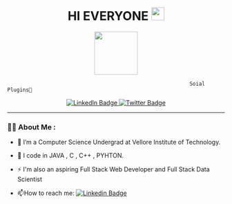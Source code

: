 
<h1 align ="center">
  HI EVERYONE 
  <img src="https://media.giphy.com/media/hvRJCLFzcasrR4ia7z/giphy.gif" width="30px"/>
</h1>

<div id="header" align="center">
  <img src="https://media.giphy.com/media/jdPMeyv9rn0hZHh8n9/giphy.gif" width="100"/>
</div>

                                                               Soial Plugins📱

<div id="header" align = "center">
  <a href="https://www.linkedin.com/in/akshwin-t-681395219">
    <img src="https://img.shields.io/badge/LinkedIn-blue?style=for-the-badge&logo=linkedin&logoColor=white" class ="center" alt="LinkedIn Badge"/>
  </a>
  <a href="https://twitter.com/akshwin_2003">
    <img src="https://img.shields.io/badge/Twitter-blue?style=for-the-badge&logo=twitter&logoColor=white" alt="Twitter Badge"/>
  </a>
  <br>
  <img src="https://komarev.com/ghpvc/?username=akshwin&style=flat-square&color=blue" alt=""/ >
</div >

---

### :woman_technologist: About Me :

- :telescope: I’m a Computer Science Undergrad at Vellore Institute of Technology.

- :seedling: I code in JAVA , C , C++ , PYHTON.

- :zap: I'm also an aspiring Full Stack Web Developer and Full Stack Data Scientist
- :mailbox:How to reach me: [![Linkedin Badge](https://img.shields.io/badge/-kakbar-blue?style=flat&logo=Linkedin&logoColor=white)](https://www.linkedin.com/in/akshwin-t-681395219)
